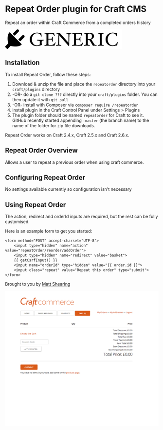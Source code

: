 # Repeat Order plugin for Craft CMS

Repeat an order within Craft Commerce from a completed orders history

![Screenshot](resources/screenshots/plugin_logo.png)

## Installation

To install Repeat Order, follow these steps:

1. Download & unzip the file and place the `repeatorder` directory into your `craft/plugins` directory
2.  -OR- do a `git clone ???` directly into your `craft/plugins` folder.  You can then update it with `git pull`
3.  -OR- install with Composer via `composer require /repeatorder`
4. Install plugin in the Craft Control Panel under Settings > Plugins
5. The plugin folder should be named `repeatorder` for Craft to see it.  GitHub recently started appending `-master` (the branch name) to the name of the folder for zip file downloads.

Repeat Order works on Craft 2.4.x, Craft 2.5.x and Craft 2.6.x.

## Repeat Order Overview

Allows a user to repeat a previous order when using craft commerce.

## Configuring Repeat Order

No settings available currently so configuration isn't necessary

## Using Repeat Order

The action, redirect and orderId inputs are required, but the rest can be fully customised.

Here is an example form to get you started:

```
<form method="POST" accept-charset="UTF-8">
    <input type="hidden" name="action" value="repeatOrder/reorder/addOrder">
    <input type="hidden" name="redirect" value="basket">
    {{ getCsrfInput() }}
    <input name="orderId" type="hidden" value="{{ order.id }}">
    <input class="repeat" value="Repeat this order" type="submit">
</form>
```

Brought to you by [Matt Shearing](https://adigital.agency)

![](resources/examples/usage.gif)